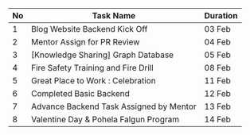 | No  | Task Name                                 | Duration           |
| --- | ----------------------------------------- | ------------------ |
| 1   | Blog Website Backend Kick Off             | 03 Feb             |
| 2   | Mentor Assign for PR Review               | 04 Feb             |
| 3  | [Knowledge Sharing] Graph Database         | 05 Feb             |
| 4  | Fire Safety Training and Fire Drill        | 08 Feb             |
| 5  | Great Place to Work : Celebration          | 11 Feb             |
| 6  | Completed Basic Backend                    | 12 Feb             |
| 7  | Advance Backend Task Assigned by Mentor    | 13 Feb             |
| 8  | Valentine Day & Pohela Falgun Program      | 14 Feb             |